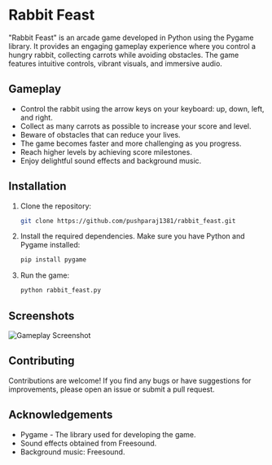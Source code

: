 # Rabbit Feast

"Rabbit Feast" is an arcade game developed in Python using the Pygame library. It provides an engaging gameplay experience where you control a hungry rabbit, collecting carrots while avoiding obstacles. The game features intuitive controls, vibrant visuals, and immersive audio.

## Gameplay

- Control the rabbit using the arrow keys on your keyboard: up, down, left, and right.
- Collect as many carrots as possible to increase your score and level.
- Beware of obstacles that can reduce your lives.
- The game becomes faster and more challenging as you progress.
- Reach higher levels by achieving score milestones.
- Enjoy delightful sound effects and background music.

## Installation

1. Clone the repository:

   ```bash
   git clone https://github.com/pushparaj1381/rabbit_feast.git
2. Install the required dependencies. Make sure you have Python and Pygame installed:

   ```bash
   pip install pygame

3. Run the game:
   ```bash
   python rabbit_feast.py
## Screenshots
![Gameplay Screenshot](screenshots/gameplay.png)

## Contributing
Contributions are welcome! If you find any bugs or have suggestions for improvements, please open an issue or submit a pull request.

## Acknowledgements
- Pygame - The library used for developing the game.
- Sound effects obtained from Freesound.
- Background music: Freesound.

